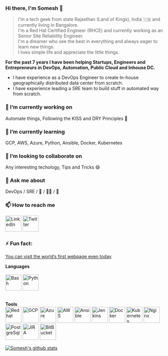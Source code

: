 ### Hi there, I'm Somesh 👋

> I'm a tech geek from state Rajasthan (Land of Kings), India :india: and currently living in Bangalore.<br/>
> I'm a Red Hat Certified Engineer (RHCE) and currently working as an Senior Site Reliability Engineer.<br/>
> I'm a dreamer who see the best in everything and always eager to learn new things.<br/>
> I lives simple life and appreciate the little things.<br/>

**For the past 7 years I have been helping Startups, Engineers and Entrepreneurs in DevOps, Automation, Public Cloud and Inhouse DC.<br/>**
* I have experience as a DevOps Engineer to create In-house geographically distributed data center from scratch.<br/>
* I have experience leading a SRE team to build stuff in automated way from scratch.<br/>


### 🔭 I’m currently working on
Automate things, Following the KISS and DRY Principles :metal:

### 🌱 I’m currently learning
GCP, AWS, Azure, Python, Ansible, Docker, Kubernetes

### 👯 I’m looking to collaborate on
Any interesting techology, Tips and Tricks :smile:

### 💬 Ask me about
DevOps / SRE / :running_shirt_with_sash: / :running_man: / :badminton:

### 📫 How to reach me
[<img title="LinkedIn" width="50px" src="https://cdn.jsdelivr.net/npm/simple-icons@3.1.0/icons/linkedin.svg" />](https://www.linkedin.com/in/someshprajapati/)
[<img title="Twitter" width="50px" src="https://cdn.jsdelivr.net/npm/simple-icons@3.1.0/icons/twitter.svg" />](https://twitter.com/PrajapatSomesh)

### ⚡ Fun fact:
[You can visit the world’s first webpage even today](http://info.cern.ch/hypertext/WWW/TheProject.html)


**Languages**<br/><br/>
<img title="Bash" width="50px" src="https://cdn.jsdelivr.net/npm/simple-icons@3.1.0/icons/gnubash.svg" />
<img title="Python" width="50px" src="https://cdn.jsdelivr.net/npm/simple-icons@3.1.0/icons/python.svg" />
<br/>

<br/>**Tools**<br/>
<img title="Redhat" width="50px" src="https://cdn.jsdelivr.net/npm/simple-icons@3.1.0/icons/redhat.svg" />
<img title="GCP" width="50px" src="https://cdn.jsdelivr.net/npm/simple-icons@3.1.0/icons/googlecloud.svg" />
<img title="Azure" width="50px" src="https://cdn.jsdelivr.net/npm/simple-icons@3.1.0/icons/microsoftazure.svg" />
<img title="AWS" width="50px" src="https://cdn.jsdelivr.net/npm/simple-icons@3.1.0/icons/amazonaws.svg" />
<img title="Ansible" width="50px" src="https://cdn.jsdelivr.net/npm/simple-icons@3.1.0/icons/ansible.svg" />
<img title="Jenkins" width="50px" src="https://cdn.jsdelivr.net/npm/simple-icons@3.1.0/icons/jenkins.svg" />
<img title="Docker" width="50px" src="https://cdn.jsdelivr.net/npm/simple-icons@3.1.0/icons/docker.svg" />
<img title="Kubernetes" width="50px" src="https://cdn.jsdelivr.net/npm/simple-icons@3.1.0/icons/kubernetes.svg" />
<img title="Nginx" width="50px" src="https://cdn.jsdelivr.net/npm/simple-icons@3.1.0/icons/nginx.svg" />
<img title="PostgreSql" width="50px" src="https://cdn.jsdelivr.net/npm/simple-icons@3.1.0/icons/postgresql.svg" />
<img title="JIRA" width="50px" src="https://cdn.jsdelivr.net/npm/simple-icons@3.1.0/icons/jira.svg" />
<img title="BitBucket" width="50px" src="https://cdn.jsdelivr.net/npm/simple-icons@3.1.0/icons/bitbucket.svg" />


[![Somesh's github stats](https://github-readme-stats.vercel.app/api?username=someshprajapati&show_icons=true&hide_rank=true)](https://github.com/anuraghazra/github-readme-stats)

<!--
**someshprajapati/someshprajapati** is a ✨ _special_ ✨ repository because its `README.md` (this file) appears on your GitHub profile.

Here are some ideas to get you started:

- 🔭 I’m currently working on ...
- 🌱 I’m currently learning ...
- 👯 I’m looking to collaborate on ...
- 🤔 I’m looking for help with ...
- 💬 Ask me about ...
- 📫 How to reach me: ...
- 😄 Pronouns: ...
- ⚡ Fun fact: ...
-->
